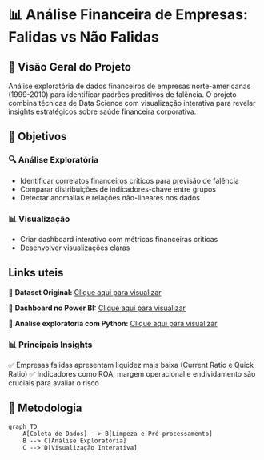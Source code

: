 # 📊 Análise Financeira de Empresas: Falidas vs Não Falidas


## 📌 Visão Geral do Projeto  
Análise exploratória de dados financeiros de empresas norte-americanas (1999-2010) para identificar padrões preditivos de falência. O projeto combina técnicas de Data Science com visualização interativa para revelar insights estratégicos sobre saúde financeira corporativa.

## 🎯 Objetivos
### 🔍 Análise Exploratória
- Identificar correlatos financeiros críticos para previsão de falência
- Comparar distribuições de indicadores-chave entre grupos
- Detectar anomalias e relações não-lineares nos dados

### 📊 Visualização
- Criar dashboard interativo com métricas financeiras críticas
- Desenvolver visualizações claras

## Links uteis
🔗 **Dataset Original:** [Clique aqui para visualizar](https://www.kaggle.com/datasets/fedesoriano/company-bankruptcy-prediction)  

🔗 **Dashboard no Power BI:** [Clique aqui para visualizar](https://app.powerbi.com/view?r=eyJrIjoiODQyZjc1NjgtNWU1ZC00NGMyLTlmOGEtODEwZGRhOGYyMjlkIiwidCI6IjFlZTEwZjk4LWRiMDUtNGE4OS1hNzAzLTM4NDIyNDBmZGQ2MiJ9)  

🔗 **Analise exploratoria com Python:** [Clique aqui para visualizar](https://github.com/victorsabino36/analise_financeiro_falencia/blob/main/Analise_falencia_exploratoria.ipynb)  

  
### 📊 Principais Insights
✅ Empresas falidas apresentam liquidez mais baixa (Current Ratio e Quick Ratio)
✅ Indicadores como ROA, margem operacional e endividamento são cruciais para avaliar o risco


## 🧮 Metodologia
```mermaid
graph TD
    A[Coleta de Dados] --> B[Limpeza e Pré-processamento]
    B --> C[Análise Exploratória]
    C --> D[Visualização Interativa]
